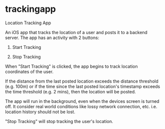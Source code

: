 # trackingapp
Location Tracking App

An iOS app that tracks the location of a user and posts it to a backend server. The app has an activity with 2 buttons:

1. Start Tracking

2. Stop Tracking

When "Start Tracking" is clicked, the app begins to track location coordinates of the user. 

If the distance from the last posted location exceeds the distance threshold (e.g. 100m) or if the time since the last posted location's timestamp exceeds the time threshold (e.g. 2 mins), then the location will be posted. 

The app will run in the background, even when the devices screen is turned off. It  consider real world conditions like lossy network connection, etc. i.e. location history should not be lost.

"Stop Tracking" will stop tracking the user's location.
